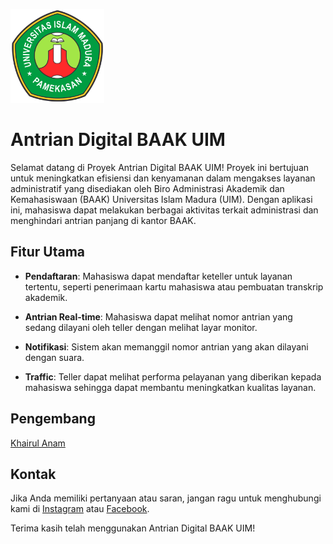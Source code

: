 <p>
    <a href="https://www.uim.ac.id/" target="_blank">
        <img src="https://github.com/Irull46/Antrian-BAAK-UIM/blob/ReleaseTerbaruV1/public/images/BAAK%20Logo.png" alt="UIM" width="150">
    </a>
</p>

# Antrian Digital BAAK UIM

Selamat datang di Proyek Antrian Digital BAAK UIM! Proyek ini bertujuan untuk meningkatkan efisiensi dan kenyamanan dalam mengakses layanan administratif yang disediakan oleh Biro Administrasi Akademik dan Kemahasiswaan (BAAK) Universitas Islam Madura (UIM). Dengan aplikasi ini, mahasiswa dapat melakukan berbagai aktivitas terkait administrasi dan menghindari antrian panjang di kantor BAAK.

## Fitur Utama

- **Pendaftaran**: Mahasiswa dapat mendaftar keteller untuk layanan tertentu, seperti penerimaan kartu mahasiswa atau pembuatan transkrip akademik.

- **Antrian Real-time**: Mahasiswa dapat melihat nomor antrian yang sedang dilayani oleh teller dengan melihat layar monitor.

- **Notifikasi**: Sistem akan memanggil nomor antrian yang akan dilayani dengan suara.

- **Traffic**: Teller dapat melihat performa pelayanan yang diberikan kepada mahasiswa sehingga dapat membantu meningkatkan kualitas layanan.

## Pengembang

[Khairul Anam](https://github.com/Irull46/)

## Kontak

Jika Anda memiliki pertanyaan atau saran, jangan ragu untuk menghubungi kami di [Instagram](https://www.instagram.com/eenk_anam/) atau [Facebook](https://www.facebook.com/eenk.anamz/).

Terima kasih telah menggunakan Antrian Digital BAAK UIM!
